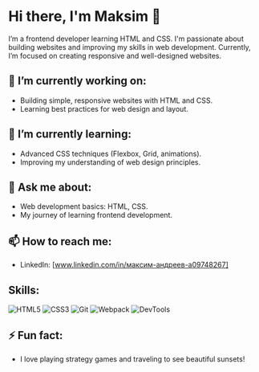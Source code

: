 # Hi there, I'm Maksim 👋

I’m a frontend developer learning HTML and CSS. I'm passionate about building websites and improving my skills in web development. Currently, I’m focused on creating responsive and well-designed websites.

## 🔭 I’m currently working on:
- Building simple, responsive websites with HTML and CSS.
- Learning best practices for web design and layout.

## 🌱 I’m currently learning:
- Advanced CSS techniques (Flexbox, Grid, animations).
- Improving my understanding of web design principles.

## 💬 Ask me about:
- Web development basics: HTML, CSS.
- My journey of learning frontend development.

## 📫 How to reach me:
- LinkedIn: [www.linkedin.com/in/максим-андреев-a09748267]

## Skills:
![HTML5](https://img.shields.io/badge/HTML5-E34F26?style=flat-square&logo=html5&logoColor=white)
![CSS3](https://img.shields.io/badge/CSS3-1572B6?style=flat-square&logo=css3&logoColor=white)
![Git](https://img.shields.io/badge/Git-F05032?style=flat-square&logo=git&logoColor=white)
![Webpack](https://img.shields.io/badge/Webpack-8DD6F9?style=flat-square&logo=webpack&logoColor=black)
![DevTools](https://img.shields.io/badge/Chrome_DevTools-4285F4?style=flat-square&logo=googlechrome&logoColor=white)

## ⚡ Fun fact:
- I love playing strategy games and traveling to see beautiful sunsets!
